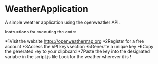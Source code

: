 # WeatherApplication
A simple weather application using the openweather API.

Instructions for executing the code:

*1Visit the website https://openweathermap.org
*2Register for a free account
*3Access the API keys section
*5Generate a unique key
*6Copy the generated key to your clipboard
*7Paste the key into the designated variable in the script.js file
Look for the weather wherever it is !
